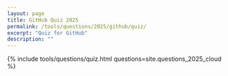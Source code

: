 ```yaml
---
layout: page
title: GitHub Quiz 2025
permalink: /tools/questions/2025/github/quiz/
excerpt: "Quiz for GitHub"
description: ""
---
```


{% include tools/questions/quiz.html questions=site.questions_2025_cloud %}
